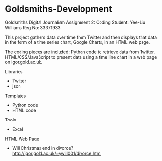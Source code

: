 # Goldsmiths-Development
Goldsmiths Digital Journalism
Assignment 2:  Coding
Student:  Yee-Liu Williams 
Reg No:  33371933


This project gathers data over time from Twitter and then displays that data in the form of a time series chart, Google Charts, in an HTML web page.

The coding pieces are included:
Python code to retrieve data from Twitter. 
HTML/CSS/JavaScript to present data using a time line chart in a web page on igor.gold.ac.uk.

Libraries
* Twitter
* json

Templates
* Python code
* HTML code

Tools
* Excel

HTML Web Page
*  Will Christmas end in divorce?  http://igor.gold.ac.uk/~ywill001/divorce.html





